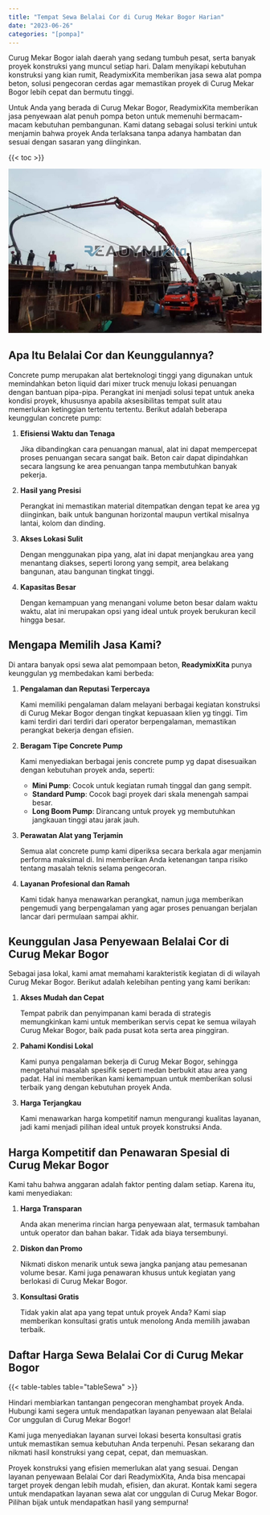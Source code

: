 ```yaml
---
title: "Tempat Sewa Belalai Cor di Curug Mekar Bogor Harian"
date: "2023-06-26"
categories: "[pompa]"
---
```


Curug Mekar Bogor ialah daerah yang sedang tumbuh pesat, serta banyak proyek konstruksi yang muncul setiap hari. Dalam menyikapi kebutuhan konstruksi yang kian rumit, ReadymixKita memberikan jasa sewa alat pompa beton, solusi pengecoran cerdas agar memastikan proyek di Curug Mekar Bogor lebih cepat dan bermutu tinggi.

Untuk Anda yang berada di Curug Mekar Bogor, ReadymixKita memberikan jasa penyewaan alat penuh pompa beton untuk memenuhi bermacam-macam kebutuhan pembangunan. Kami datang sebagai solusi terkini untuk menjamin bahwa proyek Anda terlaksana tanpa adanya hambatan dan sesuai dengan sasaran yang diinginkan.

{{< toc >}}

![Tempat Sewa Belalai Cor di Curug Mekar Bogor Harian](/images/pompa/sewa-pompa-03.jpg)

## Apa Itu Belalai Cor dan Keunggulannya?

Concrete pump merupakan alat berteknologi tinggi yang digunakan untuk memindahkan beton liquid dari mixer truck menuju lokasi penuangan dengan bantuan pipa-pipa. Perangkat ini menjadi solusi tepat untuk aneka kondisi proyek, khususnya apabila aksesibilitas tempat sulit atau memerlukan ketinggian tertentu tertentu. Berikut adalah beberapa keunggulan concrete pump:

1. **Efisiensi Waktu dan Tenaga**

   Jika dibandingkan cara penuangan manual, alat ini dapat mempercepat proses penuangan secara sangat baik. Beton cair dapat dipindahkan secara langsung ke area penuangan tanpa membutuhkan banyak pekerja.

2. **Hasil yang Presisi**

   Perangkat ini memastikan material ditempatkan dengan tepat ke area yg diinginkan, baik untuk bangunan horizontal maupun vertikal misalnya lantai, kolom dan dinding.

3. **Akses Lokasi Sulit**

   Dengan menggunakan pipa yang, alat ini dapat menjangkau area yang menantang diakses, seperti lorong yang sempit, area belakang bangunan, atau bangunan tingkat tinggi.

4. **Kapasitas Besar**

   Dengan kemampuan yang menangani volume beton besar dalam waktu waktu, alat ini merupakan opsi yang ideal untuk proyek berukuran kecil hingga besar.

## Mengapa Memilih Jasa Kami?

Di antara banyak opsi sewa alat pemompaan beton, **ReadymixKita** punya keunggulan yg membedakan kami berbeda:

1. **Pengalaman dan Reputasi Terpercaya**

   Kami memiliki pengalaman dalam melayani berbagai kegiatan konstruksi di Curug Mekar Bogor dengan tingkat kepuasaan klien yg tinggi. Tim kami terdiri dari terdiri dari operator berpengalaman, memastikan perangkat bekerja dengan efisien.

2. **Beragam Tipe Concrete Pump**

   Kami menyediakan berbagai jenis concrete pump yg dapat disesuaikan dengan kebutuhan proyek anda, seperti:
   - **Mini Pump**: Cocok untuk kegiatan rumah tinggal dan gang sempit.
   - **Standard Pump**: Cocok bagi proyek dari skala menengah sampai besar.
   - **Long Boom Pump**: Dirancang untuk proyek yg membutuhkan jangkauan tinggi atau jarak jauh.

3. **Perawatan Alat yang Terjamin**

   Semua alat concrete pump kami diperiksa secara berkala agar menjamin performa maksimal di. Ini memberikan Anda ketenangan tanpa risiko tentang masalah teknis selama pengecoran.

4. **Layanan Profesional dan Ramah**

   Kami tidak hanya menawarkan perangkat, namun juga memberikan pengemudi yang berpengalaman yang agar proses penuangan berjalan lancar dari permulaan sampai akhir.

## Keunggulan Jasa Penyewaan Belalai Cor di Curug Mekar Bogor

Sebagai jasa lokal, kami amat memahami karakteristik kegiatan di di wilayah Curug Mekar Bogor. Berikut adalah kelebihan penting yang kami berikan:

1. **Akses Mudah dan Cepat**

   Tempat pabrik dan penyimpanan kami berada di strategis memungkinkan kami untuk memberikan servis cepat ke semua wilayah Curug Mekar Bogor, baik pada pusat kota serta area pinggiran.

2. **Pahami Kondisi Lokal**

   Kami punya pengalaman bekerja di Curug Mekar Bogor, sehingga mengetahui masalah spesifik seperti medan berbukit atau area yang padat. Hal ini memberikan kami kemampuan untuk memberikan solusi terbaik yang dengan kebutuhan proyek Anda.

3. **Harga Terjangkau**

   Kami menawarkan harga kompetitif namun mengurangi kualitas layanan, jadi kami menjadi pilihan ideal untuk proyek konstruksi Anda.

## Harga Kompetitif dan Penawaran Spesial di Curug Mekar Bogor

Kami tahu bahwa anggaran adalah faktor penting dalam setiap. Karena itu, kami menyediakan:

1. **Harga Transparan**

   Anda akan menerima rincian harga penyewaan alat, termasuk tambahan untuk operator dan bahan bakar. Tidak ada biaya tersembunyi.

2. **Diskon dan Promo**

   Nikmati diskon menarik untuk sewa jangka panjang atau pemesanan volume besar. Kami juga penawaran khusus untuk kegiatan yang berlokasi di Curug Mekar Bogor.

3. **Konsultasi Gratis**

   Tidak yakin alat apa yang tepat untuk proyek Anda? Kami siap memberikan konsultasi gratis untuk menolong Anda memilih jawaban terbaik.

## Daftar Harga Sewa Belalai Cor di Curug Mekar Bogor

{{< table-tables table="tableSewa" >}}

Hindari membiarkan tantangan pengecoran menghambat proyek Anda. Hubungi kami segera untuk mendapatkan layanan penyewaan alat Belalai Cor unggulan di Curug Mekar Bogor!

Kami juga menyediakan layanan survei lokasi beserta konsultasi gratis untuk memastikan semua kebutuhan Anda terpenuhi. Pesan sekarang dan nikmati hasil konstruksi yang cepat, cepat, dan memuaskan.

Proyek konstruksi yang efisien memerlukan alat yang sesuai. Dengan layanan penyewaan Belalai Cor dari ReadymixKita, Anda bisa mencapai target proyek dengan lebih mudah, efisien, dan akurat. Kontak kami segera untuk mendapatkan layanan sewa alat cor unggulan di Curug Mekar Bogor. Pilihan bijak untuk mendapatkan hasil yang sempurna!